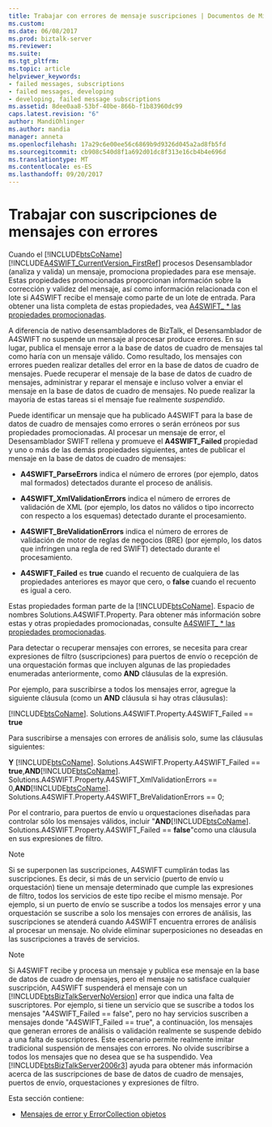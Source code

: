 ```yaml
---
title: Trabajar con errores de mensaje suscripciones | Documentos de Microsoft
ms.custom: 
ms.date: 06/08/2017
ms.prod: biztalk-server
ms.reviewer: 
ms.suite: 
ms.tgt_pltfrm: 
ms.topic: article
helpviewer_keywords:
- failed messages, subscriptions
- failed messages, developing
- developing, failed message subscriptions
ms.assetid: 8dee0aa8-53bf-40be-866b-f1b83960dc99
caps.latest.revision: "6"
author: MandiOhlinger
ms.author: mandia
manager: anneta
ms.openlocfilehash: 17a29c6e00ee56c6869b9d9326d045a2ad8fb5fd
ms.sourcegitcommit: cb908c540d8f1a692d01dc8f313e16cb4b4e696d
ms.translationtype: MT
ms.contentlocale: es-ES
ms.lasthandoff: 09/20/2017
---
```

# <a name="working-with-failed-message-subscriptions"></a>Trabajar con suscripciones de mensajes con errores
Cuando el [!INCLUDE[btsCoName](../../includes/btsconame-md.md)] [!INCLUDE[A4SWIFT_CurrentVersion_FirstRef](../../includes/a4swift-currentversion-firstref-md.md)] procesos Desensamblador (analiza y valida) un mensaje, promociona propiedades para ese mensaje. Estas propiedades promocionadas proporcionan información sobre la corrección y validez del mensaje, así como información relacionada con el lote si A4SWIFT recibe el mensaje como parte de un lote de entrada. Para obtener una lista completa de estas propiedades, vea [A4SWIFT_ * las propiedades promocionadas](../../adapters-and-accelerators/accelerator-swift/a4swift-promoted-properties.md).  
  
 A diferencia de nativo desensambladores de BizTalk, el Desensamblador de A4SWIFT no suspende un mensaje al procesar produce errores. En su lugar, publica el mensaje error a la base de datos de cuadro de mensajes tal como haría con un mensaje válido. Como resultado, los mensajes con errores pueden realizar detalles del error en la base de datos de cuadro de mensajes. Puede recuperar el mensaje de la base de datos de cuadro de mensajes, administrar y reparar el mensaje e incluso volver a enviar el mensaje en la base de datos de cuadro de mensajes. No puede realizar la mayoría de estas tareas si el mensaje fue realmente *suspendido*.  
  
 Puede identificar un mensaje que ha publicado A4SWIFT para la base de datos de cuadro de mensajes como errores o serán erróneos por sus propiedades promocionadas. Al procesar un mensaje de error, el Desensamblador SWIFT rellena y promueve el **A4SWIFT_Failed** propiedad y uno o más de las demás propiedades siguientes, antes de publicar el mensaje en la base de datos de cuadro de mensajes:  
  
-   **A4SWIFT_ParseErrors** indica el número de errores (por ejemplo, datos mal formados) detectados durante el proceso de análisis.  
  
-   **A4SWIFT_XmlValidationErrors** indica el número de errores de validación de XML (por ejemplo, los datos no válidos o tipo incorrecto con respecto a los esquemas) detectado durante el procesamiento.  
  
-   **A4SWIFT_BreValidationErrors** indica el número de errores de validación de motor de reglas de negocios (BRE) (por ejemplo, los datos que infringen una regla de red SWIFT) detectado durante el procesamiento.  
  
-   **A4SWIFT_Failed** es **true** cuando el recuento de cualquiera de las propiedades anteriores es mayor que cero, o **false** cuando el recuento es igual a cero.  
  
 Estas propiedades forman parte de la [!INCLUDE[btsCoName](../../includes/btsconame-md.md)]. Espacio de nombres Solutions.A4SWIFT.Property. Para obtener más información sobre estas y otras propiedades promocionadas, consulte [A4SWIFT_ * las propiedades promocionadas](../../adapters-and-accelerators/accelerator-swift/a4swift-promoted-properties.md).  
  
 Para detectar o recuperar mensajes con errores, se necesita para crear expresiones de filtro (suscripciones) para puertos de envío o recepción de una orquestación formas que incluyen algunas de las propiedades enumeradas anteriormente, como **AND** cláusulas de la expresión.  
  
 Por ejemplo, para suscribirse a todos los mensajes error, agregue la siguiente cláusula (como un **AND** cláusula si hay otras cláusulas):  
  
 [!INCLUDE[btsCoName](../../includes/btsconame-md.md)]. Solutions.A4SWIFT.Property.A4SWIFT_Failed == **true**  
  
 Para suscribirse a mensajes con errores de análisis solo, sume las cláusulas siguientes:  
  
 **Y** [!INCLUDE[btsCoName](../../includes/btsconame-md.md)]. Solutions.A4SWIFT.Property.A4SWIFT_Failed == **true**,**AND**[!INCLUDE[btsCoName](../../includes/btsconame-md.md)]. Solutions.A4SWIFT.Property.A4SWIFT_XmlValidationErrors == 0,**AND**[!INCLUDE[btsCoName](../../includes/btsconame-md.md)]. Solutions.A4SWIFT.Property.A4SWIFT_BreValidationErrors == 0;  
  
 Por el contrario, para puertos de envío u orquestaciones diseñadas para controlar sólo los mensajes válidos, incluir "**AND**[!INCLUDE[btsCoName](../../includes/btsconame-md.md)]. Solutions.A4SWIFT.Property.A4SWIFT_Failed == **false**"como una cláusula en sus expresiones de filtro.  
  
> [!NOTE]
>  Si se superponen las suscripciones, A4SWIFT cumplirán todas las suscripciones. Es decir, si más de un servicio (puerto de envío u orquestación) tiene un mensaje determinado que cumple las expresiones de filtro, todos los servicios de este tipo recibe el mismo mensaje. Por ejemplo, si un puerto de envío se suscribe a todos los mensajes error y una orquestación se suscribe a solo los mensajes con errores de análisis, las suscripciones se atenderá cuando A4SWIFT encuentra errores de análisis al procesar un mensaje. No olvide eliminar superposiciones no deseadas en las suscripciones a través de servicios.  
  
> [!NOTE]
>  Si A4SWIFT recibe y procesa un mensaje y publica ese mensaje en la base de datos de cuadro de mensajes, pero el mensaje no satisface cualquier suscripción, A4SWIFT suspenderá el mensaje con un [!INCLUDE[btsBizTalkServerNoVersion](../../includes/btsbiztalkservernoversion-md.md)] error que indica una falta de suscriptores. Por ejemplo, si tiene un servicio que se suscribe a todos los mensajes "A4SWIFT_Failed == false", pero no hay servicios suscriben a mensajes donde "A4SWIFT_Failed == true", a continuación, los mensajes que generan errores de análisis o validación realmente se suspende debido a una falta de suscriptores. Este escenario permite realmente imitar tradicional suspensión de mensajes con errores. No olvide suscribirse a todos los mensajes que no desea que se ha suspendido. Vea [!INCLUDE[btsBizTalkServer2006r3](../../includes/btsbiztalkserver2006r3-md.md)] ayuda para obtener más información acerca de las suscripciones de base de datos de cuadro de mensajes, puertos de envío, orquestaciones y expresiones de filtro.  
  
 Esta sección contiene:  
  
-   [Mensajes de error y ErrorCollection objetos](../../adapters-and-accelerators/accelerator-swift/failed-messages-and-errorcollection-objects.md)